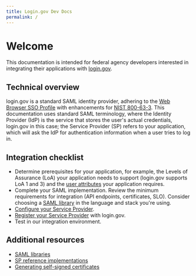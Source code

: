 ```yaml
---
title: Login.gov Dev Docs
permalink: /
---
```


# Welcome

This documentation is intended for federal agency developers interested in integrating their applications with [login.gov](https://login.gov).

## Technical overview

login.gov is a standard SAML identity provider, adhering to the [Web Browser SSO Profile](https://en.wikipedia.org/wiki/SAML_2.0#Web_Browser_SSO_Profile) with enhancements for [NIST 800-63-3](https://pages.nist.gov/800-63-3/). This documentation uses standard SAML terminology, where the Identity Provider (IdP) is the service that stores the user's actual credentials, login.gov in this case; the Service Provider (SP) refers to your application, which will ask the IdP for authentication information when a user tries to log in.

## Integration checklist

<div markdown="1" class="ul-checklist">

- Determine prerequisites for your application, for example, the Levels of Assurance (LoA) your application needs to support (login.gov supports LoA 1 and 3) and the [user attributes]({{site.baseurl}}/attributes/) your application requires.
- Complete your SAML implementation. Review the minimum requirements for integration (API endpoints, certificates, SLO). Consider choosing a [SAML library]({{site.baseurl}}/saml_libs/) in the language and stack you're using.
- [Configure your Service Provider]({{site.baseurl}}/configuring-your-sp/).
- [Register your Service Provider]({{site.baseurl}}/registering-your-sp/) with login.gov.
- Test in our integration environment.

</div>

## Additional resources

- [SAML libraries]({{site.baseurl}}/saml_libs/)
- [SP reference implementations]({{site.baseurl}}/sp_refs/)
- [Generating self-signed certificates]({{site.baseurl}}/certs/)
